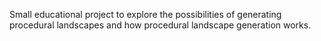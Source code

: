 Small educational project to explore the possibilities of generating procedural landscapes and how procedural landscape generation works.
